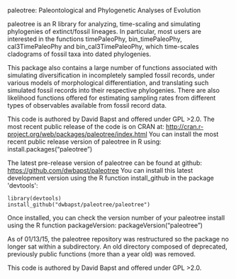 paleotree: Paleontological and Phylogenetic Analyses of Evolution

paleotree is an R library for analyzing, time-scaling and simulating phylogenies of extinct/fossil lineages. In particular, most users are interested in the functions timePaleoPhy, bin_timePaleoPhy, cal3TimePaleoPhy and bin_cal3TimePaleoPhy, which time-scales cladograms of fossil taxa into dated phylogenies.

This package also contains a large number of functions associated with simulating diversification in incompletely sampled fossil records, under various models of morphological differentiation, and translating such simulated fossil records into their respective phylogenies. There are also likelihood functions offered for estimating sampling rates from different types of observables available from fossil record data.

This code is authored by David Bapst and offered under GPL >2.0. The most recent public release of the code is on CRAN at:
	http://cran.r-project.org/web/packages/paleotree/index.html
You can install the most recent public release version of paleotree in R using:
	install.packages(“paleotree”)

The latest pre-release version of paleotree can be found at github:
	https://github.com/dwbapst/paleotree
You can install this latest development version using the R function install_github in the package 'devtools':

```{r}
library(devtools)
install_github("dwbapst/paleotree/paleotree")
```

Once installed, you can check the version number of your paleotree install using the R function packageVersion:
	packageVersion(“paleotree”)

As of 01/13/15, the paleotree repository was restructured so the package no longer sat within a subdirectory. An old directory composed of deprecated, previously public functions (more than a year old) was removed.

This code is authored by David Bapst and offered under GPL >2.0.


